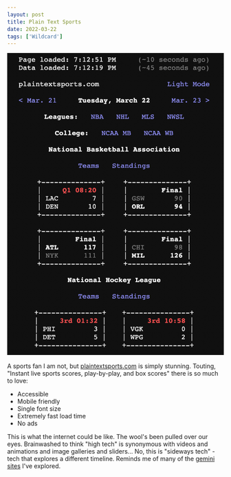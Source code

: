 ```yaml
---
layout: post
title: Plain Text Sports
date: 2022-03-22
tags: ['Wildcard']
---
```

![Plain Text Sports ](/assets/images/plain-text-sports.jpg)

A sports fan I am not, but [plaintextsports.com](https://plaintextsports.com/) is simply stunning. Touting, "Instant live sports scores, play-by-play, and box scores" there is so much to love:<!--x-->
 
- Accessible
- Mobile friendly
- Single font size
- Extremely fast load time
- No ads

This is what the internet could be like. The wool's been pulled over our eyes. Brainwashed to think "high tech" is synonymous with videos and animations and image galleries and sliders... No, this is "sideways tech" - tech that explores a different timeline. Reminds me of many of the [gemini sites](gemini://tilde.club/~tse) I've explored.
